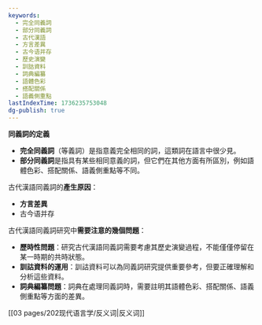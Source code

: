 ```yaml
---
keywords:
  - 完全同義詞
  - 部分同義詞
  - 古代漢語
  - 方言差異
  - 古今语并存
  - 歷史演變
  - 訓詁資料
  - 詞典編纂
  - 語體色彩
  - 搭配關係
  - 語義側重點
lastIndexTime: 1736235753048
dg-publish: true
---
```


**同義詞的定義**
- **完全同義詞**（等義詞）是指意義完全相同的詞，這類詞在語言中很少見。
- **部分同義詞**是指具有某些相同意義的詞，但它們在其他方面有所區別，例如語體色彩、搭配關係、語義側重點等不同。

古代漢語同義詞的**產生原因**：
- **方言差異**
- 古今语并存

古代漢語同義詞研究中**需要注意的幾個問題**：

- **歷時性問題**：研究古代漢語同義詞需要考慮其歷史演變過程，不能僅僅停留在某一時期的共時狀態。
- **訓詁資料的運用**：訓詁資料可以為同義詞研究提供重要參考，但要正確理解和分析這些資料。
- **詞典編纂問題**：詞典在處理同義詞時，需要註明其語體色彩、搭配關係、語義側重點等方面的差異。

[[03 pages/202现代语言学/反义词\|反义词]]